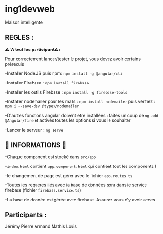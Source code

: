 # ing1devweb
Maison intelligente
## REGLES : 

**⚠️:A tout les participant⚠️:** 

Pour correctement lancer/tester le projet, vous devez avoir certains prérequis 

-Installer Node.JS puis npm: ``npm install -g @angular/cli``

-Installer Firebase : ``npm install firebase``

-Installer les outils Firebase : ``npm install -g firebase-tools``

-Installer nodemailer pour les mails : ``npm install nodemailer`` puis vérifiez : ``npm i --save-dev @types/nodemailer``

-D'autres fonctions angular doivent etre installées : faites un coup de ``ng add @Angular/fire`` et activés toutes les options si vous le souhaiter

-Lancer le serveur : ``ng serve``

## 📖 INFORMATIONS 📖

-Chaque component est stocké dans ``src/app``

-``index.html`` contient ``app.component.html`` qui contient tout les components !

-le changement de page est gérer avec le fichier ``app.routes.ts``

-Toutes les requetes liés avec la base de données sont dans le service firebase (fichier ``firebase.service.ts``)

-La base de donnée est gérée avec firebase. Assurez vous d'y avoir acces

## Participants :
Jérémy
Pierre
Armand 
Mathis
Louis
